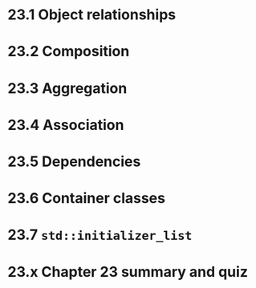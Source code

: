 # 23.1 Object relationships
# 23.2 Composition
# 23.3 Aggregation
# 23.4 Association
# 23.5 Dependencies
# 23.6 Container classes
# 23.7 `std::initializer_list`
# 23.x Chapter 23 summary and quiz